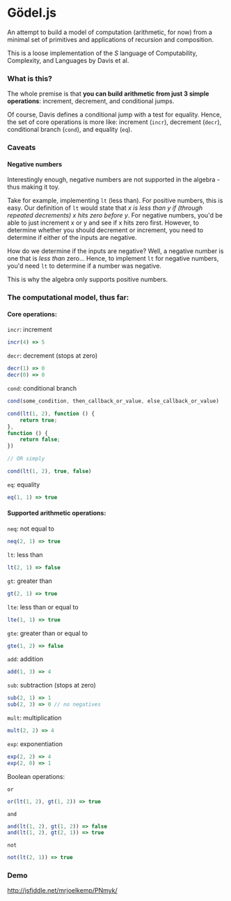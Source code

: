 Gödel.js
========

An attempt to build a model of computation (arithmetic, for now) from a minimal 
set of primitives and applications of recursion and composition. 

This is a loose implementation of the *S* language of Computability, Complexity, and Languages by Davis et al.

### What is this?

The whole premise is that **you can build arithmetic from 
just 3 simple operations**: increment, decrement, and conditional jumps.

Of course, Davis defines a conditional jump with a test for equality. Hence, the set of core operations is more like:
increment (`incr`), decrement (`decr`), conditional branch (`cond`), and equality (`eq`).

### Caveats

#### Negative numbers

Interestingly enough, negative numbers are not supported in the algebra - thus making it toy. 

Take for example, implementing `lt` (less than). For positive numbers, this is easy. 
Our definition of `lt` would state 
that *x is less than y if (through repeated decrements) x hits zero before y*. For negative numbers, 
you'd be able to just increment x or y and see if x hits zero first. However, to determine whether you
should decrement or increment, you need to determine if either of the inputs are negative. 

How do we determine if the inputs are negative? Well, a negative number is one that is *less than* zero...
Hence, to implement `lt` for negative numbers, you'd need `lt` to determine if a number was negative. 

This is why the algebra only supports positive numbers.

### The computational model, thus far:

#### Core operations:

`incr`: increment
```javascript
incr(4) => 5
```

`decr`: decrement (stops at zero)
```javascript
decr(1) => 0
decr(0) => 0
```

`cond`: conditional branch
```javascript
cond(some_condition, then_callback_or_value, else_callback_or_value)

cond(lt(1, 2), function () {
    return true;
},
function () {
    return false;
})

// OR simply

cond(lt(1, 2), true, false)
```

`eq`: equality
```javascript
eq(1, 1) => true
```

#### Supported arithmetic operations:

`neq`: not equal to
```javascript
neq(2, 1) => true
```

`lt`: less than
```javascript
lt(2, 1) => false
```

`gt`: greater than
```javascript
gt(2, 1) => true
```

`lte`: less than or equal to
```javascript
lte(1, 1) => true
```

`gte`: greater than or equal to
```javascript
gte(1, 2) => false
```

`add`: addition
```javascript
add(1, 3) => 4
```

`sub`: subtraction (stops at zero)
```javascript
sub(2, 1) => 1
sub(2, 3) => 0 // no negatives
```

`mult`: multiplication
```javascript
mult(2, 2) => 4
```

`exp`: exponentiation
```javascript
exp(2, 2) => 4
exp(2, 0) => 1
```

Boolean operations:

`or`
```javascript
or(lt(1, 2), gt(1, 2)) => true
```

`and`
```javascript
and(lt(1, 2), gt(1, 2)) => false
and(lt(1, 2), gt(2, 1)) => true
```

`not`
```javascript
not(lt(2, 1)) => true
```

### Demo

http://jsfiddle.net/mrjoelkemp/PNmyk/